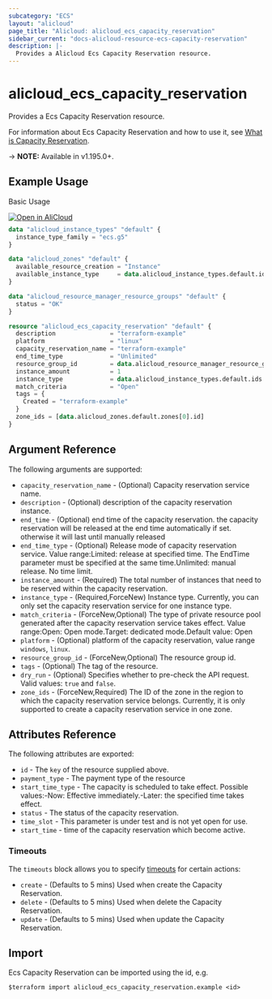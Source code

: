 ```yaml
---
subcategory: "ECS"
layout: "alicloud"
page_title: "Alicloud: alicloud_ecs_capacity_reservation"
sidebar_current: "docs-alicloud-resource-ecs-capacity-reservation"
description: |-
  Provides a Alicloud Ecs Capacity Reservation resource.
---
```


# alicloud_ecs_capacity_reservation

Provides a Ecs Capacity Reservation resource.

For information about Ecs Capacity Reservation and how to use it, see [What is Capacity Reservation](https://www.alibabacloud.com/help/en/elastic-compute-service/latest/createcapacityreservation).

-> **NOTE:** Available in v1.195.0+.

## Example Usage

Basic Usage

<div style="display: block;margin-bottom: 40px;"><div class="oics-button" style="float: right;position: absolute;margin-bottom: 10px;">
  <a href="https://api.aliyun.com/api-tools/terraform?resource=alicloud_ecs_capacity_reservation&exampleId=4a481996-e05c-c906-4e97-aeb527ad94b3ac6990ca&activeTab=example&spm=docs.r.ecs_capacity_reservation.0.4a481996e0&intl_lang=EN_US" target="_blank">
    <img alt="Open in AliCloud" src="https://img.alicdn.com/imgextra/i1/O1CN01hjjqXv1uYUlY56FyX_!!6000000006049-55-tps-254-36.svg" style="max-height: 44px; max-width: 100%;">
  </a>
</div></div>

```terraform
data "alicloud_instance_types" "default" {
  instance_type_family = "ecs.g5"
}

data "alicloud_zones" "default" {
  available_resource_creation = "Instance"
  available_instance_type     = data.alicloud_instance_types.default.ids.0
}

data "alicloud_resource_manager_resource_groups" "default" {
  status = "OK"
}

resource "alicloud_ecs_capacity_reservation" "default" {
  description               = "terraform-example"
  platform                  = "linux"
  capacity_reservation_name = "terraform-example"
  end_time_type             = "Unlimited"
  resource_group_id         = data.alicloud_resource_manager_resource_groups.default.ids.0
  instance_amount           = 1
  instance_type             = data.alicloud_instance_types.default.ids.0
  match_criteria            = "Open"
  tags = {
    Created = "terraform-example"
  }
  zone_ids = [data.alicloud_zones.default.zones[0].id]
}
```

## Argument Reference

The following arguments are supported:
* `capacity_reservation_name` - (Optional) Capacity reservation service name.
* `description` - (Optional) description of the capacity reservation instance.
* `end_time` - (Optional) end time of the capacity reservation. the capacity reservation will be  released at the end time automatically if set. otherwise it will last until manually released
* `end_time_type` - (Optional) Release mode of capacity reservation service. Value range:Limited: release at specified time. The EndTime parameter must be specified at the same time.Unlimited: manual release. No time limit.
* `instance_amount` - (Required) The total number of instances that need to be reserved within the capacity reservation.
* `instance_type` - (Required,ForceNew) Instance type. Currently, you can only set the capacity reservation service for one instance type. 
* `match_criteria` - (ForceNew,Optional) The type of private resource pool generated after the capacity reservation service takes effect. Value range:Open: Open mode.Target: dedicated mode.Default value: Open
* `platform` - (Optional) platform of the capacity reservation, value range `windows`, `linux`.
* `resource_group_id` - (ForceNew,Optional) The resource group id.
* `tags` - (Optional) The tag of the resource.
* `dry_run` - (Optional) Specifies whether to pre-check the API request. Valid values: `true` and `false`.
* `zone_ids` - (ForceNew,Required) The ID of the zone in the region to which the capacity reservation service belongs. Currently, it is only supported to create a capacity reservation service in one zone.

## Attributes Reference

The following attributes are exported:
* `id` - The `key` of the resource supplied above.
* `payment_type` - The payment type of the resource
* `start_time_type` - The capacity is scheduled to take effect. Possible values:-Now: Effective immediately.-Later: the specified time takes effect.
* `status` - The status of the capacity reservation.
* `time_slot` - This parameter is under test and is not yet open for use.
* `start_time` - time of the capacity reservation which become active.

### Timeouts

The `timeouts` block allows you to specify [timeouts](https://www.terraform.io/docs/configuration-0-11/resources.html#timeouts) for certain actions:
* `create` - (Defaults to 5 mins) Used when create the Capacity Reservation.
* `delete` - (Defaults to 5 mins) Used when delete the Capacity Reservation.
* `update` - (Defaults to 5 mins) Used when update the Capacity Reservation.

## Import

Ecs Capacity Reservation can be imported using the id, e.g.

```shell
$terraform import alicloud_ecs_capacity_reservation.example <id>
```